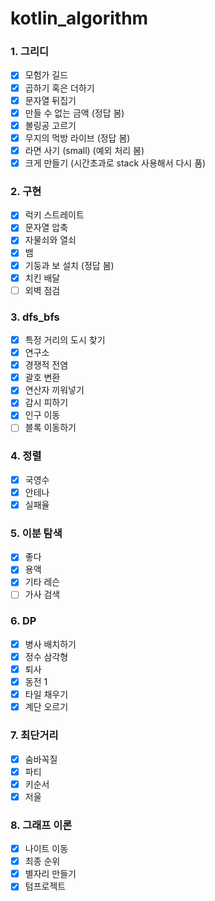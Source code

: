 # kotlin_algorithm

### 1. 그리디

- [x] 모험가 길드
- [x] 곱하기 혹은 더하기
- [x] 문자열 뒤집기
- [x] 만들 수 없는 금액 (정답 봄)
- [x] 볼링공 고르기
- [x] 무지의 먹방 라이브 (정답 봄)
- [x] 라면 사기 (small) (예외 처리 봄)
- [x] 크게 만들기 (시간초과로 stack 사용해서 다시 품)

### 2. 구현

- [x] 럭키 스트레이트
- [x] 문자열 압축
- [x] 자물쇠와 열쇠
- [x] 뱀
- [x] 기둥과 보 설치 (정답 봄)
- [x] 치킨 배달
- [ ] 외벽 점검

### 3. dfs_bfs

- [x] 특정 거리의 도시 찾기
- [x] 연구소
- [x] 경쟁적 전염
- [x] 괄호 변환
- [x] 연산자 끼워넣기
- [x] 감시 피하기
- [x] 인구 이동
- [ ] 블록 이동하기

### 4. 정렬

- [x] 국영수
- [x] 안테나
- [x] 실패율

### 5. 이분 탐색

- [x] 좋다
- [x] 용액
- [x] 기타 레슨
- [ ] 가사 검색

### 6. DP

- [x] 병사 배치하기
- [x] 정수 삼각형
- [x] 퇴사
- [x] 동전 1
- [x] 타일 채우기
- [x] 계단 오르기

### 7. 최단거리

- [x] 숨바꼭질
- [x] 파티
- [x] 키순서
- [x] 저울

### 8. 그래프 이론 

- [x] 나이트 이동
- [x] 최종 순위
- [x] 별자리 만들기
- [x] 텀프로젝트
